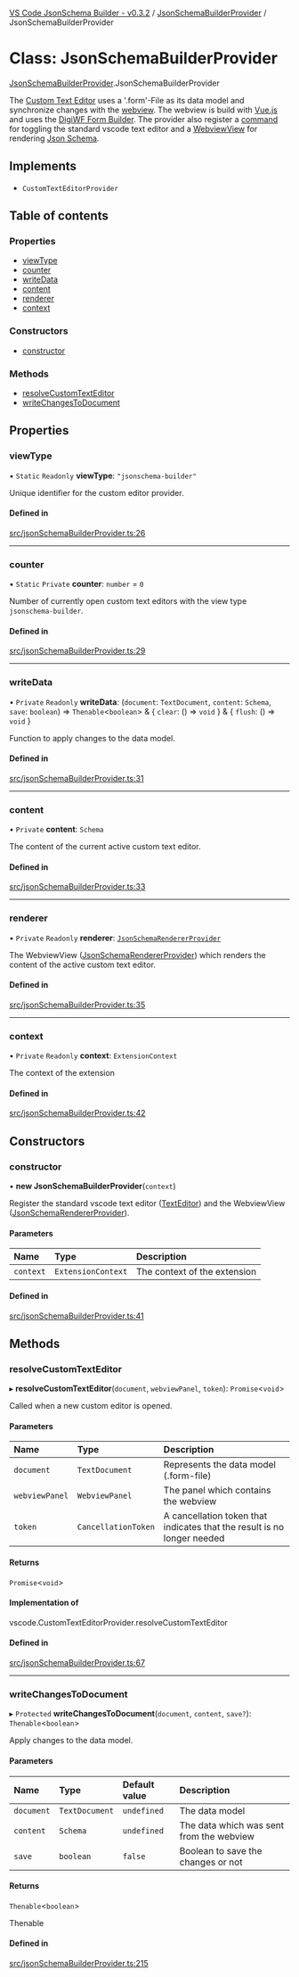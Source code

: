 [VS Code JsonSchema Builder - v0.3.2](../documentation.md) / [JsonSchemaBuilderProvider](../modules/JsonSchemaBuilderProvider.md) / JsonSchemaBuilderProvider

# Class: JsonSchemaBuilderProvider

[JsonSchemaBuilderProvider](../modules/JsonSchemaBuilderProvider.md).JsonSchemaBuilderProvider

The [Custom Text Editor](https://code.visualstudio.com/api/extension-guides/custom-editors) uses a '.form'-File as its
data model and synchronize changes with the [webview](https://code.visualstudio.com/api/extension-guides/webview).
The webview is build with [Vue.js](https://vuejs.org/) and uses the [DigiWF Form Builder](https://github.com/it-at-m/digiwf-form-builder).
The provider also register a [command](https://code.visualstudio.com/api/extension-guides/command) for toggling the
standard vscode text editor and a [WebviewView](https://code.visualstudio.com/api/extension-guides/webview)
for rendering [Json Schema](https://json-schema.org/).

## Implements

- `CustomTextEditorProvider`

## Table of contents

### Properties

- [viewType](JsonSchemaBuilderProvider.JsonSchemaBuilderProvider.md#viewtype)
- [counter](JsonSchemaBuilderProvider.JsonSchemaBuilderProvider.md#counter)
- [writeData](JsonSchemaBuilderProvider.JsonSchemaBuilderProvider.md#writedata)
- [content](JsonSchemaBuilderProvider.JsonSchemaBuilderProvider.md#content)
- [renderer](JsonSchemaBuilderProvider.JsonSchemaBuilderProvider.md#renderer)
- [context](JsonSchemaBuilderProvider.JsonSchemaBuilderProvider.md#context)

### Constructors

- [constructor](JsonSchemaBuilderProvider.JsonSchemaBuilderProvider.md#constructor)

### Methods

- [resolveCustomTextEditor](JsonSchemaBuilderProvider.JsonSchemaBuilderProvider.md#resolvecustomtexteditor)
- [writeChangesToDocument](JsonSchemaBuilderProvider.JsonSchemaBuilderProvider.md#writechangestodocument)

## Properties

### viewType

▪ `Static` `Readonly` **viewType**: ``"jsonschema-builder"``

Unique identifier for the custom editor provider.

#### Defined in

[src/jsonSchemaBuilderProvider.ts:26](https://github.com/FlowSquad/miranum-vs-code-forms/blob/c9e53b9/src/jsonSchemaBuilderProvider.ts#L26)

___

### counter

▪ `Static` `Private` **counter**: `number` = `0`

Number of currently open custom text editors with the view type `jsonschema-builder`.

#### Defined in

[src/jsonSchemaBuilderProvider.ts:29](https://github.com/FlowSquad/miranum-vs-code-forms/blob/c9e53b9/src/jsonSchemaBuilderProvider.ts#L29)

___

### writeData

• `Private` `Readonly` **writeData**: (`document`: `TextDocument`, `content`: `Schema`, `save`: `boolean`) => `Thenable`<`boolean`\> & { `clear`: () => `void`  } & { `flush`: () => `void`  }

Function to apply changes to the data model.

#### Defined in

[src/jsonSchemaBuilderProvider.ts:31](https://github.com/FlowSquad/miranum-vs-code-forms/blob/c9e53b9/src/jsonSchemaBuilderProvider.ts#L31)

___

### content

• `Private` **content**: `Schema`

The content of the current active custom text editor.

#### Defined in

[src/jsonSchemaBuilderProvider.ts:33](https://github.com/FlowSquad/miranum-vs-code-forms/blob/c9e53b9/src/jsonSchemaBuilderProvider.ts#L33)

___

### renderer

• `Private` `Readonly` **renderer**: [`JsonSchemaRendererProvider`](JsonSchemaRendererProvider.JsonSchemaRendererProvider.md)

The WebviewView ([JsonSchemaRendererProvider](../modules/JsonSchemaRendererProvider.md)) which renders the content of the active custom text editor.

#### Defined in

[src/jsonSchemaBuilderProvider.ts:35](https://github.com/FlowSquad/miranum-vs-code-forms/blob/c9e53b9/src/jsonSchemaBuilderProvider.ts#L35)

___

### context

• `Private` `Readonly` **context**: `ExtensionContext`

The context of the extension

#### Defined in

[src/jsonSchemaBuilderProvider.ts:42](https://github.com/FlowSquad/miranum-vs-code-forms/blob/c9e53b9/src/jsonSchemaBuilderProvider.ts#L42)

## Constructors

### constructor

• **new JsonSchemaBuilderProvider**(`context`)

Register the standard vscode text editor ([TextEditor](../modules/TextEditor.md)) and the WebviewView ([JsonSchemaRendererProvider](../modules/JsonSchemaRendererProvider.md)).

#### Parameters

| Name | Type | Description |
| :------ | :------ | :------ |
| `context` | `ExtensionContext` | The context of the extension |

#### Defined in

[src/jsonSchemaBuilderProvider.ts:41](https://github.com/FlowSquad/miranum-vs-code-forms/blob/c9e53b9/src/jsonSchemaBuilderProvider.ts#L41)

## Methods

### resolveCustomTextEditor

▸ **resolveCustomTextEditor**(`document`, `webviewPanel`, `token`): `Promise`<`void`\>

Called when a new custom editor is opened.

#### Parameters

| Name | Type | Description |
| :------ | :------ | :------ |
| `document` | `TextDocument` | Represents the data model (.form-file) |
| `webviewPanel` | `WebviewPanel` | The panel which contains the webview |
| `token` | `CancellationToken` | A cancellation token that indicates that the result is no longer needed |

#### Returns

`Promise`<`void`\>

#### Implementation of

vscode.CustomTextEditorProvider.resolveCustomTextEditor

#### Defined in

[src/jsonSchemaBuilderProvider.ts:67](https://github.com/FlowSquad/miranum-vs-code-forms/blob/c9e53b9/src/jsonSchemaBuilderProvider.ts#L67)

___

### writeChangesToDocument

▸ `Protected` **writeChangesToDocument**(`document`, `content`, `save?`): `Thenable`<`boolean`\>

Apply changes to the data model.

#### Parameters

| Name | Type | Default value | Description |
| :------ | :------ | :------ | :------ |
| `document` | `TextDocument` | `undefined` | The data model |
| `content` | `Schema` | `undefined` | The data which was sent from the webview |
| `save` | `boolean` | `false` | Boolean to save the changes or not |

#### Returns

`Thenable`<`boolean`\>

Thenable

#### Defined in

[src/jsonSchemaBuilderProvider.ts:215](https://github.com/FlowSquad/miranum-vs-code-forms/blob/c9e53b9/src/jsonSchemaBuilderProvider.ts#L215)
